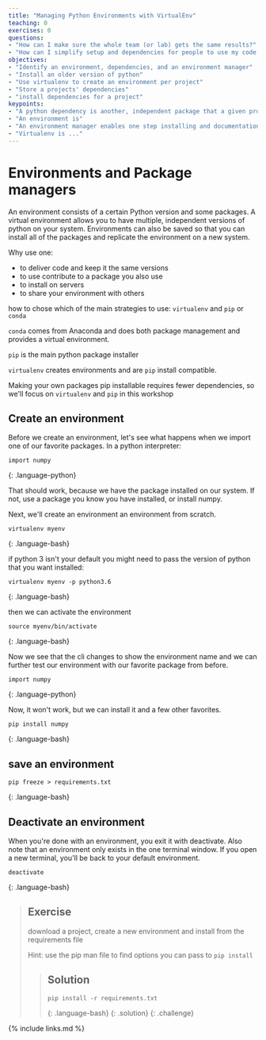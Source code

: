```yaml
---
title: "Managing Python Environments with VirtualEnv"
teaching: 0
exercises: 0
questions:
- "How can I make sure the whole team (or lab) gets the same results?"
- "How can I simplify setup and dependencies for people to use my code or reproduce my results?"
objectives:
- "Identify an environment, dependencies, and an environment manager"
- "Install an older version of python"
- "Use virtualenv to create an environment per project"
- "Store a projects' dependencies"
- "install dependencies for a project"
keypoints:
- "A python dependency is another, independent package that a given project uses and requires to be able to run"
- "An environment is"
- "An environment manager enables one step installing and documentation of dependencies, including versions"
- "Virtualenv is ..."
---
```


# Environments and Package managers

An environment consists of a certain Python version and some packages. A virtual environment allows you to have multiple, independent versions of python on your system. Environments can also be saved so that you can install all of the packages and replicate the environment on a new system.

Why use one:
- to deliver code and keep it the same versions
- to use contribute to a package you also use
- to install on servers
- to share your environment with others

how to chose which of the main strategies to use: `virtualenv` and `pip` or `conda`

`conda` comes from Anaconda and does both package management and provides a virtual environment.

`pip` is the main python package installer

`virtualenv` creates environments and are `pip` install compatible.

Making your own packages pip installable requires fewer dependencies, so we'll focus on `virtualenv` and `pip` in this workshop

<!-- ## Dependencies

what are dependencies?

> ## Exercise
> FIXME -->

## Create an environment

Before we create an environment, let's see what happens when we import one of
our favorite packages.  In a python interpreter:

~~~
import numpy
~~~
{: .language-python}

That should work, because we have the package installed on our system. If not,
use a package you know you have installed, or install numpy.



Next, we'll create an environment an environment from scratch.

~~~
virtualenv myenv
~~~
{: .language-bash}

if python 3 isn't your default you might need to pass the version of python that you want installed:

~~~
virtualenv myenv -p python3.6
~~~
{: .language-bash}

then we can activate the environment

~~~
source myenv/bin/activate
~~~
{: .language-bash}

Now we see that the cli changes to show the environment name and we can further
test our environment with our favorite package from before.

~~~
import numpy
~~~
{: .language-python}

Now, it won't work, but we can install it and a few other favorites.

~~~
pip install numpy
~~~
{: .language-bash}

## save an environment

~~~
pip freeze > requirements.txt
~~~
{: .language-bash}



## Deactivate an environment

When you're done with an environment, you exit it with deactivate.  Also note
that an environment only exists in the one terminal window. If you open a new
terminal, you'll be back to your default environment.  

~~~
deactivate
~~~
{: .language-bash}



> ## Exercise
> download a project, create a new environment and install from the
>  requirements file
>
> Hint: use the pip man file to find options you can pass to `pip install`
>
> > ## Solution
> > ~~~
> > pip install -r requirements.txt
> > ~~~
> > {: .language-bash}
> > {: .solution}
{: .challenge}


{% include links.md %}

